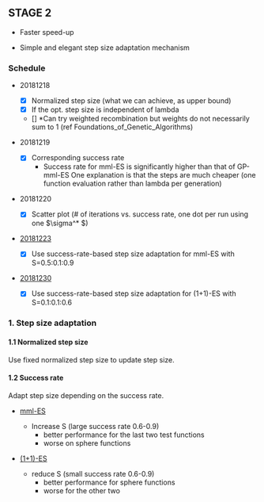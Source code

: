 ## STAGE 2
- Faster speed-up

- Simple and elegant step size adaptation mechanism 

### Schedule 
- 20181218
	- [x] Normalized step size (what we can achieve, as upper bound)
	- [x] If the opt. step size is independent of lambda
	- [] \*Can try weighted recombination but weights do not necessarily sum to 1 (ref Foundations_of_Genetic_Algorithms) 

- 20181219
	- [x] Corresponding success rate 
		- Success rate for mml-ES is significantly higher than that of GP-mml-ES
		One explanation is that the steps are much cheaper (one function evaluation rather than lambda per generation)

- 20181220
	- [x] Scatter plot (\# of iterations vs. success rate, one dot per run using one $\sigma^* $)

- [20181223](https://github.com/jyyang5/mu_mu_lambda-ES/tree/STAGE2/STAGE2/mml-different_success_rate)
	- [x] Use success-rate-based step size adaptation for mml-ES with S=0.5:0.1:0.9 

- [20181230](https://github.com/jyyang5/mu_mu_lambda-ES/tree/STAGE2/STAGE2/(1%2B1)_different_success_rate) 
	- [x] Use success-rate-based step size adaptation for (1+1)-ES with S=0.1:0.1:0.6 





### 1. Step size adaptation 

#### 1.1 Normalized step size 

Use fixed normalized step size to update step size.	

#### 1.2 Success rate 

Adapt step size depending on the success rate.

- [mml-ES](https://github.com/jyyang5/mu_mu_lambda-ES/tree/STAGE2/STAGE2/mml-different_success_rate)
	- Increase S (large success rate 0.6-0.9)
		- better performance for the last two test functions 
		- worse on sphere functions


- [(1+1)-ES](https://github.com/jyyang5/mu_mu_lambda-ES/tree/STAGE2/STAGE2/(1%2B1)_different_success_rate) 


	- reduce S (small success rate 0.6-0.9)
		- better performance for sphere functions
		- worse for the other two